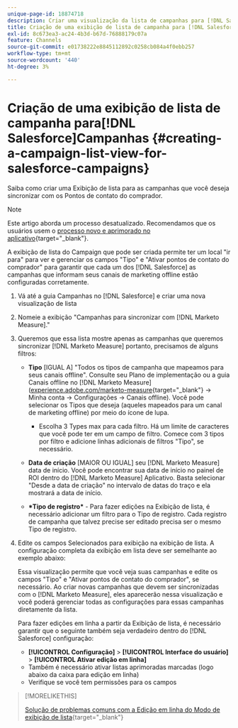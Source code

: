 ```yaml
---
unique-page-id: 18874718
description: Criar uma visualização da lista de campanhas para [!DNL Salesforce Campaigns] - [!DNL Marketo Measure] - Documentação do produto
title: Criação de uma exibição de lista de campanha para [!DNL Salesforce] Campanhas
exl-id: 8c673ea3-ac24-4b3d-b67d-76888179c07a
feature: Channels
source-git-commit: e01738222e8845112892c0258cb084a4f0ebb257
workflow-type: tm+mt
source-wordcount: '440'
ht-degree: 3%

---
```


# Criação de uma exibição de lista de campanha para[!DNL Salesforce]Campanhas {#creating-a-campaign-list-view-for-salesforce-campaigns}

Saiba como criar uma Exibição de lista para as campanhas que você deseja sincronizar com os Pontos de contato do comprador.

>[!NOTE]
>
>Este artigo aborda um processo desatualizado. Recomendamos que os usuários usem o [processo novo e aprimorado no aplicativo](/help/channel-tracking-and-setup/offline-channels/custom-campaign-sync.md){target="_blank"}.

A exibição de lista do Campaign que pode ser criada permite ter um local &quot;ir para&quot; para ver e gerenciar os campos &quot;Tipo&quot; e &quot;Ativar pontos de contato do comprador&quot; para garantir que cada um dos [!DNL Salesforce] as campanhas que informam seus canais de marketing offline estão configuradas corretamente.

1. Vá até a guia Campanhas no [!DNL Salesforce] e criar uma nova visualização de lista
1. Nomeie a exibição &quot;Campanhas para sincronizar com [!DNL Marketo Measure].&quot;
1. Queremos que essa lista mostre apenas as campanhas que queremos sincronizar [!DNL Marketo Measure] portanto, precisamos de alguns filtros:

   * **Tipo** [IGUAL A] &quot;Todos os tipos de campanha que mapeamos para seus canais offline&quot;. Consulte seu Plano de implementação ou a guia Canais offline no [!DNL Marketo Measure] ([experience.adobe.com/marketo-measure](https://experience.adobe.com/marketo-measure){target="_blank"} -> Minha conta -> Configurações -> Canais offline). Você pode selecionar os Tipos que deseja (aqueles mapeados para um canal de marketing offline) por meio do ícone de lupa.

      * Escolha 3 Types max para cada filtro. Há um limite de caracteres que você pode ter em um campo de filtro. Comece com 3 tipos por filtro e adicione linhas adicionais de filtros &quot;Tipo&quot;, se necessário.

   * **Data de criação** [MAIOR OU IGUAL] seu [!DNL Marketo Measure] data de início. Você pode encontrar sua data de início no painel de ROI dentro do [!DNL Marketo Measure] Aplicativo. Basta selecionar &quot;Desde a data de criação&quot; no intervalo de datas do traço e ela mostrará a data de início.
   * **&#42;Tipo de registro&#42;** - Para fazer edições na Exibição de lista, é necessário adicionar um filtro para o Tipo de registro. Cada registro de campanha que talvez precise ser editado precisa ser o mesmo Tipo de registro.

1. Edite os campos Selecionados para exibição na exibição de lista. A configuração completa da exibição em lista deve ser semelhante ao exemplo abaixo:

   Essa visualização permite que você veja suas campanhas e edite os campos &quot;Tipo&quot; e &quot;Ativar pontos de contato do comprador&quot;, se necessário. Ao criar novas campanhas que devem ser sincronizadas com o [!DNL Marketo Measure], eles aparecerão nessa visualização e você poderá gerenciar todas as configurações para essas campanhas diretamente da lista.

   Para fazer edições em linha a partir da Exibição de lista, é necessário garantir que o seguinte também seja verdadeiro dentro do [!DNL Salesforce] configuração:

   * **[!UICONTROL Configuração]** > **[!UICONTROL Interface do usuário]** > **[!UICONTROL Ativar edição em linha]**
   * Também é necessário ativar listas aprimoradas marcadas (logo abaixo da caixa para edição em linha)
   * Verifique se você tem permissões para os campos

>[!MORELIKETHIS]
>
>[Solução de problemas comuns com a Edição em linha do Modo de exibição de lista](http://help.salesforce.com/articleView?id=000003911&amp;language=en_US&amp;type=1){target="_blank"}
